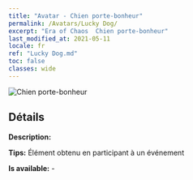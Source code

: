 ```yaml
---
title: "Avatar - Chien porte-bonheur"
permalink: /Avatars/Lucky Dog/
excerpt: "Era of Chaos  Chien porte-bonheur"
last_modified_at: 2021-05-11
locale: fr
ref: "Lucky Dog.md"
toc: false
classes: wide
---
```

 ![Chien porte-bonheur](/images/a/avatarFrame_55.png)

## Détails

 **Description:**  

 **Tips:** Élément obtenu en participant à un événement 

 **Is available:**  - 

